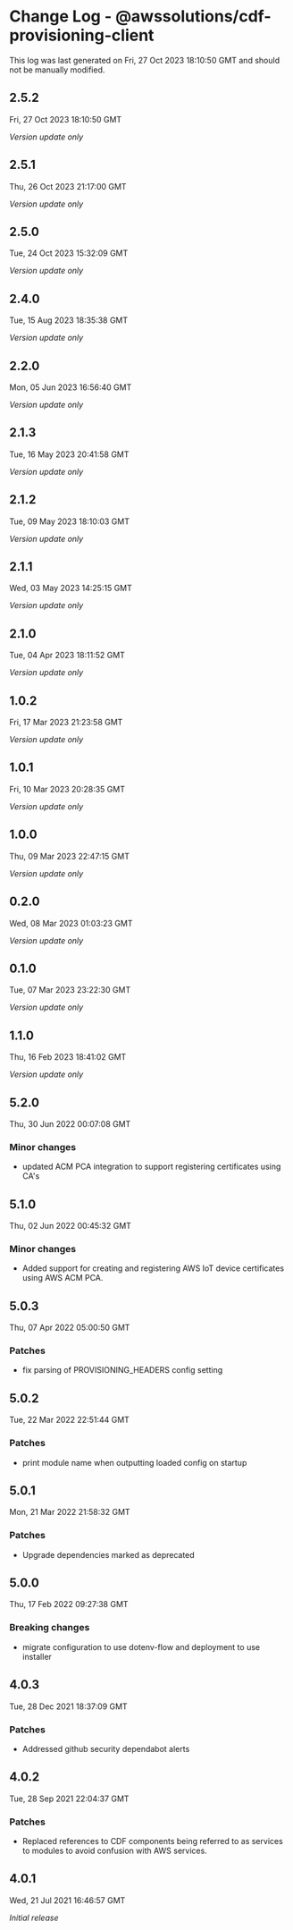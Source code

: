 # Change Log - @awssolutions/cdf-provisioning-client

This log was last generated on Fri, 27 Oct 2023 18:10:50 GMT and should not be manually modified.

## 2.5.2
Fri, 27 Oct 2023 18:10:50 GMT

_Version update only_

## 2.5.1
Thu, 26 Oct 2023 21:17:00 GMT

_Version update only_

## 2.5.0
Tue, 24 Oct 2023 15:32:09 GMT

_Version update only_

## 2.4.0
Tue, 15 Aug 2023 18:35:38 GMT

_Version update only_

## 2.2.0
Mon, 05 Jun 2023 16:56:40 GMT

_Version update only_

## 2.1.3
Tue, 16 May 2023 20:41:58 GMT

_Version update only_

## 2.1.2
Tue, 09 May 2023 18:10:03 GMT

_Version update only_

## 2.1.1
Wed, 03 May 2023 14:25:15 GMT

_Version update only_

## 2.1.0
Tue, 04 Apr 2023 18:11:52 GMT

_Version update only_

## 1.0.2
Fri, 17 Mar 2023 21:23:58 GMT

_Version update only_

## 1.0.1
Fri, 10 Mar 2023 20:28:35 GMT

_Version update only_

## 1.0.0
Thu, 09 Mar 2023 22:47:15 GMT

_Version update only_

## 0.2.0
Wed, 08 Mar 2023 01:03:23 GMT

_Version update only_

## 0.1.0
Tue, 07 Mar 2023 23:22:30 GMT

_Version update only_

## 1.1.0
Thu, 16 Feb 2023 18:41:02 GMT

_Version update only_

## 5.2.0
Thu, 30 Jun 2022 00:07:08 GMT

### Minor changes

-  updated ACM PCA integration to support registering certificates using CA's

## 5.1.0
Thu, 02 Jun 2022 00:45:32 GMT

### Minor changes

- Added support for creating and registering AWS IoT device certificates using AWS ACM PCA.

## 5.0.3
Thu, 07 Apr 2022 05:00:50 GMT

### Patches

- fix parsing of PROVISIONING_HEADERS config setting

## 5.0.2
Tue, 22 Mar 2022 22:51:44 GMT

### Patches

- print module name when outputting loaded config on startup

## 5.0.1
Mon, 21 Mar 2022 21:58:32 GMT

### Patches

- Upgrade dependencies marked as deprecated

## 5.0.0
Thu, 17 Feb 2022 09:27:38 GMT

### Breaking changes

- migrate configuration to use dotenv-flow and deployment to use installer

## 4.0.3
Tue, 28 Dec 2021 18:37:09 GMT

### Patches

- Addressed github security dependabot alerts

## 4.0.2
Tue, 28 Sep 2021 22:04:37 GMT

### Patches

- Replaced references to CDF components being referred to as services to modules to avoid confusion with AWS services.

## 4.0.1
Wed, 21 Jul 2021 16:46:57 GMT

_Initial release_

